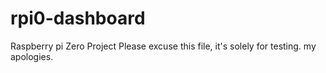 # rpi0-dashboard
Raspberry pi Zero Project
Please excuse this file, it's solely for testing.  my apologies.

